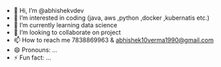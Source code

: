 - 👋 Hi, I’m @abhishekvdev
- 👀 I’m interested in coding (java, aws ,python ,docker ,kubernatis etc.)
- 🌱 I’m currently learning data science
- 💞️ I’m looking to collaborate on project  
- 📫 How to reach me 7838869963 & abhishek10verma1990@gmail.com  
- 😄 Pronouns: ...
- ⚡ Fun fact: ...

<!---
abhishekvdev/abhishekvdev is a ✨ special ✨ repository because its `README.md` (this file) appears on your GitHub profile.
You can click the Preview link to take a look at your changes.
--->
